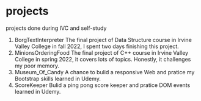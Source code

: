 # projects
projects done during IVC and self-study

1. BorgTextInterpreter
      The final project of Data Structure course in Irvine Valley College in fall 2022, I spent two days finishing this project.
2. MinionsOrderingFood
      The final project of C++ course in Irvine Valley College in spring 2022, it covers lots of topics. Honestly, it challenges my poor memory.
3. Museum_Of_Candy
      A chance to bulid a responsive Web and pratice my Bootstrap skills learned in Udemy.
4. ScoreKeeper
      Bulid a ping pong score keeper and pratice DOM events learned in Udemy.
